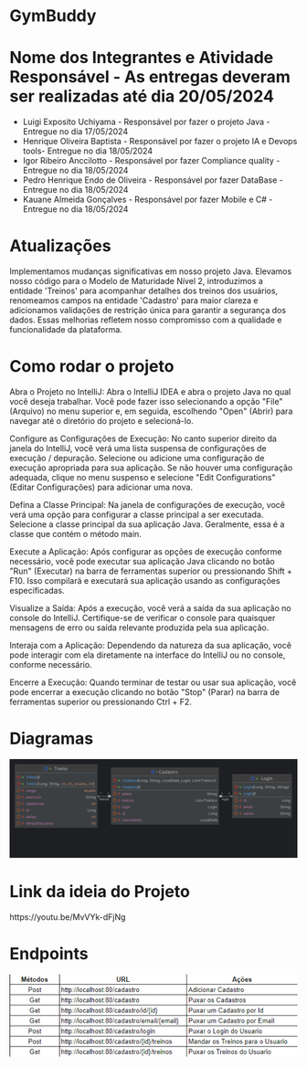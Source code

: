 # GymBuddy

<h1>Nome dos Integrantes e Atividade Responsável - As entregas deveram ser realizadas até dia 20/05/2024</h1>

<ul>
  <li>Luigi Exposito Uchiyama - Responsável por fazer o projeto Java - Entregue no dia 17/05/2024 </li>
  <li>Henrique Oliveira Baptista - Responsável por fazer o projeto IA e Devops tools- Entregue no dia 18/05/2024 </li>
  <li>Igor Ribeiro Anccilotto - Responsável por fazer Compliance quality - Entregue no dia 18/05/2024 </li>
  <li>Pedro Henrique Endo de Oliveira - Responsável por fazer DataBase - Entregue no dia 18/05/2024 </li>
  <li>Kauane Almeida Gonçalves - Responsável por fazer Mobile e C# - Entregue no dia 18/05/2024 </li>
</ul>

<h1>Atualizações</h1>

<p>Implementamos mudanças significativas em nosso projeto Java. Elevamos nosso código para o Modelo de Maturidade Nível 2, introduzimos a entidade 'Treinos' para acompanhar detalhes dos treinos dos usuários, renomeamos campos na entidade 'Cadastro' para maior clareza e adicionamos validações de restrição única para garantir a segurança dos dados. Essas melhorias refletem nosso compromisso com a qualidade e funcionalidade da plataforma.</p>

<h1>Como rodar o projeto</h1>

<p>Abra o Projeto no IntelliJ:
Abra o IntelliJ IDEA e abra o projeto Java no qual você deseja trabalhar. Você pode fazer isso selecionando a opção "File" (Arquivo) no menu superior e, em seguida, escolhendo "Open" (Abrir) para navegar até o diretório do projeto e selecioná-lo.

Configure as Configurações de Execução:
No canto superior direito da janela do IntelliJ, você verá uma lista suspensa de configurações de execução / depuração. Selecione ou adicione uma configuração de execução apropriada para sua aplicação. Se não houver uma configuração adequada, clique no menu suspenso e selecione "Edit Configurations" (Editar Configurações) para adicionar uma nova.

Defina a Classe Principal:
Na janela de configurações de execução, você verá uma opção para configurar a classe principal a ser executada. Selecione a classe principal da sua aplicação Java. Geralmente, essa é a classe que contém o método main.

Execute a Aplicação:
Após configurar as opções de execução conforme necessário, você pode executar sua aplicação Java clicando no botão "Run" (Executar) na barra de ferramentas superior ou pressionando Shift + F10. Isso compilará e executará sua aplicação usando as configurações especificadas.

Visualize a Saída:
Após a execução, você verá a saída da sua aplicação no console do IntelliJ. Certifique-se de verificar o console para quaisquer mensagens de erro ou saída relevante produzida pela sua aplicação.

Interaja com a Aplicação:
Dependendo da natureza da sua aplicação, você pode interagir com ela diretamente na interface do IntelliJ ou no console, conforme necessário.

Encerre a Execução:
Quando terminar de testar ou usar sua aplicação, você pode encerrar a execução clicando no botão "Stop" (Parar) na barra de ferramentas superior ou pressionando Ctrl + F2.</p>

<h1>Diagramas</h1>

<img src="documentacao/diagrama.png">

<h1>Link da ideia do Projeto</h1>

<p>https://youtu.be/MvVYk-dFjNg</p>

<h1>Endpoints</h1>

<img src="documentacao/img.png">
